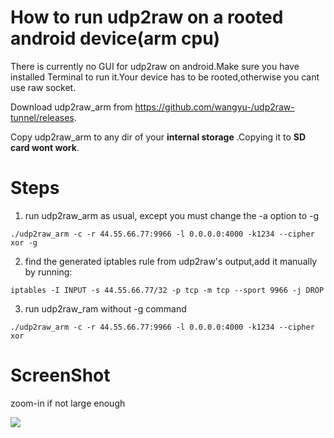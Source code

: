 # How to run udp2raw on a rooted android device(arm cpu)

There is currently no GUI for udp2raw on android.Make sure you have installed Terminal to run it.Your device has to be rooted,otherwise you cant use raw socket.

Download udp2raw_arm from https://github.com/wangyu-/udp2raw-tunnel/releases.

Copy udp2raw_arm to any dir of your **internal storage** .Copying it to **SD card wont work**.

# Steps
1.  run udp2raw_arm  as usual, except you must change the -a option to -g
```
./udp2raw_arm -c -r 44.55.66.77:9966 -l 0.0.0.0:4000 -k1234 --cipher xor -g
```

2. find the generated iptables rule from udp2raw's output,add it manually by running:
```
iptables -I INPUT -s 44.55.66.77/32 -p tcp -m tcp --sport 9966 -j DROP
```

3. run udp2raw_ram without -g command

```
./udp2raw_arm -c -r 44.55.66.77:9966 -l 0.0.0.0:4000 -k1234 --cipher xor 
```

# ScreenShot 
zoom-in if not large enough

![](/images/android.png)
